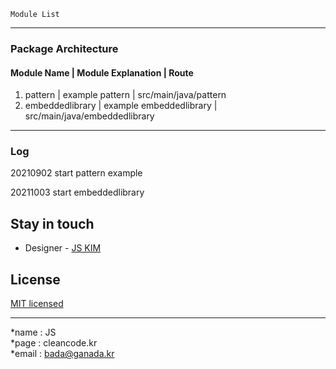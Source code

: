 
```
Module List
```
---
### Package Architecture
#### Module Name | Module Explanation | Route
1. pattern | example pattern | src/main/java/pattern
2. embeddedlibrary | example embeddedlibrary | src/main/java/embeddedlibrary

---
### Log
20210902 start pattern example

20211003 start embeddedlibrary

## Stay in touch

- Designer - [JS KIM](https://cleancode.kr)

## License

[MIT licensed](LICENSE)

---
*name : JS  
*page : cleancode.kr    
*email : bada@ganada.kr